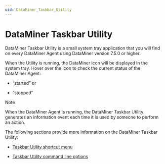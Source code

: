 ```yaml
---
uid: DataMiner_Taskbar_Utility
---
```


# DataMiner Taskbar Utility

DataMiner Taskbar Utility is a small system tray application that you will find on every DataMiner Agent using DataMiner version 7.5.0 or higher.

When the Utility is running, the DataMiner icon will be displayed in the system tray. Hover over the icon to check the current status of the DataMiner Agent:

- “started” or

- “stopped”

> [!NOTE]
> When the DataMiner Agent is running, the DataMiner Taskbar Utility generates an information event each time it is used by someone to perform an action.

The following sections provide more information on the DataMiner Taskbar Utility:

- [Taskbar Utility shortcut menu](xref:Taskbar_Utility_shortcut_menu)

- [Taskbar Utility command line options](xref:Taskbar_Utility_command_line_options)
